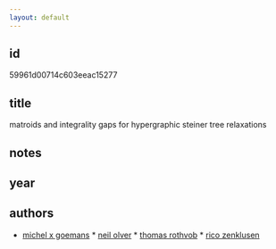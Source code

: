 ```yaml
---
layout: default
---
```


## id

59961d00714c603eeac15277

## title

matroids and integrality gaps for hypergraphic steiner tree relaxations

## notes



## year



## authors

 * [michel x goemans](/pages/literature/authors/5996187865186025c42454b2.html) * [neil olver](/pages/literature/authors/59961a72714c603e3a76f169.html) * [thomas rothvob](/pages/literature/authors/59961a88714c603e3a76f16a.html) * [rico zenklusen](/pages/literature/authors/59961a9b714c603e3a76f16b.html)
